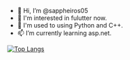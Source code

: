 - 👋 Hi, I’m @sappheiros05
- 🌱 I'm interested in fulutter now.
- 💞️ I'm used to using Python and C++.
- 📫 I’m currently learning asp.net.

[![Top Langs](https://github-readme-stats.vercel.app/api/top-langs/?username=sappheiros05&layout=compact)](https://github.com/anuraghazra/github-readme-stats)


<!---
sappheiros05/sappheiros05 is a ✨ special ✨ repository because its `README.md` (this file) appears on your GitHub profile.
You can click the Preview link to take a look at your changes.
--->
